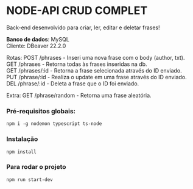 # NODE-API CRUD COMPLET
Back-end desenvolvido para criar, ler, editar e deletar frases!

<b>Banco de dados</b>: MySQL<br />
Cliente: DBeaver 22.2.0<br />

Rotas:
POST /phrases - Inseri uma nova frase com o body (author, txt).<br />
GET /phrases - Retorna todas às frases inseridas na db.<br />
GET /phrases/:id - Retorna a frase selecionada através do ID enviado.<br />
PUT /phrase/:id - Realiza o update em uma frase através do ID enviado.<br />
DEL /phrase/:id - Deleta a frase que o ID foi enviado.<br />

Extra:
GET /phrase/random - Retorna uma frase aleatória.

### Pré-requisitos globais:
`npm i -g nodemon typescript ts-node`

### Instalação
`npm install`

### Para rodar o projeto
`npm run start-dev`
